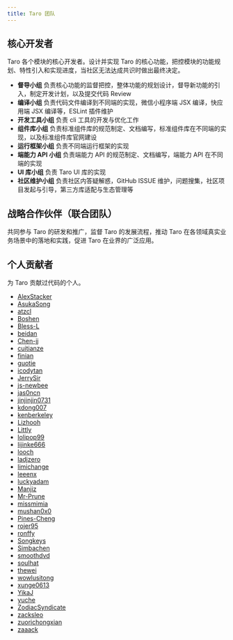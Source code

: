 ```yaml
---
title: Taro 团队
---
```


## 核心开发者

Taro 各个模块的核心开发者。设计并实现 Taro 的核心功能，把控模块的功能规划、特性引入和实现进度，当社区无法达成共识时做出最终决定。

* **督导小组**
 负责核心功能的监督把控，整体功能的规划设计，督导新功能的引入，制定开发计划，以及提交代码 Review
* **编译小组**
 负责代码文件编译到不同端的实现，微信小程序端 JSX 编译，快应用端  JSX 编译等，ESLint 插件维护
* **开发工具小组**
 负责 cli 工具的开发与优化工作
* **组件库小组**
 负责标准组件库的规范制定、文档编写，标准组件库在不同端的实现，以及标准组件库官网建设
* **运行框架小组**
 负责不同端运行框架的实现
* **端能力 API 小组**
 负责端能力 API 的规范制定、文档编写，端能力 API 在不同端的实现
* **UI 库小组**
 负责 Taro UI 库的实现
* **社区维护小组**
 负责社区内答疑解惑，GitHub ISSUE 维护，问题搜集，社区项目发起与引导，第三方库适配与生态管理等

## 战略合作伙伴（联合团队）

共同参与 Taro 的研发和推广，监督 Taro 的发展流程，推动 Taro 在各领域真实业务场景中的落地和实践，促进 Taro 在业界的广泛应用。

## 个人贡献者

为 Taro 贡献过代码的个人。

* [AlexStacker]( [https://github.com/AlexStacker](https://github.com/AlexStacker) )
* [AsukaSong]( [https://github.com/AsukaSong](https://github.com/AsukaSong) )
* [atzcl]( [https://github.com/atzcl](https://github.com/atzcl) )
* [Boshen]( [https://github.com/Boshen](https://github.com/Boshen) )
* [Bless-L]( [https://github.com/Bless-L](https://github.com/Bless-L) )
* [beidan]( [https://github.com/beidan](https://github.com/beidan) )
* [Chen-jj]( [https://github.com/Chen-jj](https://github.com/Chen-jj) )
* [cuitianze]( [https://github.com/cuitianze](https://github.com/cuitianze) )
* [finian]( [https://github.com/finian](https://github.com/finian) )
* [guotie]( [https://github.com/guotie](https://github.com/guotie) )
* [icodytan]( [https://github.com/icodytan](https://github.com/icodytan) )
* [JerrySir]( [https://github.com/JerrySir](https://github.com/JerrySir) )
* [js-newbee]( [https://github.com/js-newbee](https://github.com/js-newbee) )
* [jas0ncn]( [https://github.com/jas0ncn](https://github.com/jas0ncn) )
* [jinjinjin0731]( [https://github.com/jinjinjin0731](https://github.com/jinjinjin0731) )
* [kdong007]( [https://github.com/kdong007](https://github.com/kdong007) )
* [kenberkeley]( [https://github.com/kenberkeley](https://github.com/kenberkeley) )
* [Lizhooh]( [https://github.com/Lizhooh](https://github.com/Lizhooh) )
* [Littly]( [https://github.com/Littly](https://github.com/Littly) )
* [lolipop99]( [https://github.com/lolipop99](https://github.com/lolipop99) )
* [lijinke666]( [https://github.com/lijinke666](https://github.com/lijinke666) )
* [looch]( [https://github.com/looch](https://github.com/looch) )
* [ladjzero]( [https://github.com/ladjzero](https://github.com/ladjzero) )
* [limichange]( [https://github.com/limichange](https://github.com/limichange) )
* [leeenx]( [https://github.com/leeenx](https://github.com/leeenx) )
* [luckyadam]( [https://github.com/luckyadam](https://github.com/luckyadam) )
* [Manjiz]( [https://github.com/Manjiz](https://github.com/Manjiz) )
* [Mr-Prune]( [https://github.com/Mr-Prune](https://github.com/Mr-Prune) )
* [missmimia]( [https://github.com/missmimia](https://github.com/missmimia) )
* [mushan0x0]( [https://github.com/mushan0x0](https://github.com/mushan0x0) )
* [Pines-Cheng]( [https://github.com/Pines-Cheng](https://github.com/Pines-Cheng) )
* [rojer95]( [https://github.com/rojer95](https://github.com/rojer95) )
* [ronffy]( [https://github.com/ronffy](https://github.com/ronffy) )
* [Songkeys]( [https://github.com/Songkeys](https://github.com/Songkeys) )
* [Simbachen]( [https://github.com/Simbachen](https://github.com/Simbachen) )
* [smoothdvd]( [https://github.com/smoothdvd](https://github.com/smoothdvd) )
* [soulhat]( [https://github.com/soulhat](https://github.com/soulhat) )
* [thewei]( [https://github.com/thewei](https://github.com/thewei) )
* [wowlusitong]( [https://github.com/wowlusitong](https://github.com/wowlusitong) )
* [xunge0613]( [https://github.com/xunge0613](https://github.com/xunge0613) )
* [YikaJ]( [https://github.com/YikaJ](https://github.com/YikaJ) )
* [yuche]( [https://github.com/yuche](https://github.com/yuche) )
* [ZodiacSyndicate]( [https://github.com/ZodiacSyndicate](https://github.com/ZodiacSyndicate) )
* [zacksleo]( [https://github.com/zacksleo](https://github.com/zacksleo) )
* [zuorichongxian]( [https://github.com/zuorichongxian](https://github.com/zuorichongxian) )
* [zaaack]( [https://github.com/zaaack](https://github.com/zaaack) )
